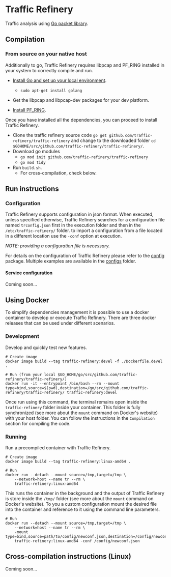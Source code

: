 # Traffic Refinery

Traffic analysis using [Go packet library](https://github.com/google/gopacket).

## Compilation  

### From source on your native host
Additionally to go, Traffic Refinery requires libpcap and PF_RING installed in your system to correctly compile and run.

* [Install Go and set up your local environment](https://golang.org/doc/install).
  * `sudo apt-get install golang`

* Get the libpcap and libpcap-dev packages for your dev platform.
* [Install PF_RING](https://www.ntop.org/guides/pf_ring/get_started/index.html).
<!-- * Install other dependencies:
  * `go get github.com/spf13/viper`
  * `go get github.com/sirupsen/logrus`
  * `go get github.com/google/gopacket` -->

Once you have installed all the dependencies, you can proceed to install Traffic Refinery.

* Clone the traffic refinery source code `go get github.com/traffic-refinery/traffic-refinery` and change to the downloaded folder `cd $GOHOME/src/github.com/traffic-refinery/traffic-refinery/`.
* Download go modules
  * `go mod init github.com/traffic-refinery/traffic-refinery`
  * `go mod tidy`
* Run `build.sh`. 
  * For cross-compilation, check below.


## Run instructions

### Configuration
  
 Traffic Refinery supports configuration in json format. When executed, unless specified otherwise, Traffic Refinery searches for a configuration file named `trconfig.json` first in the execution folder and then in the `/etc/traffic-refinery/` folder. to import a configuration from a file located in a different location use the `-conf` option at execution.
 
 *NOTE: providing a configuration file is necessary.* 

 For details on the configuration of Traffic Refinery please refer to the [config](internal/config/config.go) package. Multiple examples are available in the [configs](configs/) folder.

#### Service configuration
Coming soon...


## Using Docker
To simplify dependencies management it is possible to use a docker container to develop or execute Traffic Refinery. There are three docker releases that can be used under different scenarios.

### Development

Develop and quickly test new features.

```
# Create image
docker image build --tag traffic-refinery:devel -f ./Dockerfile.devel .

# Run (from your local $GO_HOME/go/src/github.com/traffic-refinery/traffic-refinery/)
docker run -it --entrypoint /bin/bash --rm --mount type=bind,source=$(pwd),destination=/go/src/github.com/traffic-refinery/traffic-refinery/ traffic-refinery:devel
```

Once run using this command, the terminal remains open inside the `traffic-refinery` folder inside your container. This folder is fully synchronized (see more about the `mount` command on Docker's website) with your host folder. You can follow the instructions in the `Compilation` section for compiling the code.

### Running

Run a precompiled container with Traffic Refinery.

```
# Create image
docker image build --tag traffic-refinery:linux-amd64 .

# Run 
docker run --detach --mount source=/tmp,target=/tmp \
    --network=host --name tr --rm \
    traffic-refinery:linux-amd64
```

This runs the container in the background and the output of Traffic Refinery is store inside the `/tmp/` folder (see more about the `mount` command on Docker's website). To you a custom configuration mount the desired file into the container and reference to it using the command line parameters.

```
# Run 
docker run --detach --mount source=/tmp,target=/tmp \
    --network=host --name tr --rm \
    -mount type=bind,source=path/to/config/newconf.json,destination=/config/newconf.json,readonly
    traffic-refinery:linux-amd64 -conf /config/newconf.json
```

## Cross-compilation instructions (Linux)
Coming soon...
